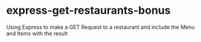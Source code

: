# express-get-restaurants-bonus
Using Express to make a GET Request to a restaurant and include the Menu and Items with the result
